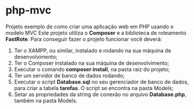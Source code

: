 # php-mvc

Projeto exemplo de como criar uma aplicação web em PHP usando o modelo MVC
Este projeto utiliza o **Composer** e a biblioteca de roteamento **FastRote**.
Para conseguir fazer o projeto funcionar você deverá:
1) Ter o XAMPP, ou similar, instalado e rodando na sua máquina de desenvolvimento;
2) Ter o Composer instalado na sua máquina de desenvolvimento;
3) Executar o comando **composer install**, na pasta raiz do projeto;
4) Ter um servidor de banco de dados rodando;
5) Executar o script **Database.sql** no seu gerenciador de banco de dados, para criar a tabela **tarefas**. O script se encontra na pasta Models;
6) Setar as propriedades da string de conexão no arquivo **Database.php**, também na pasta Models.
